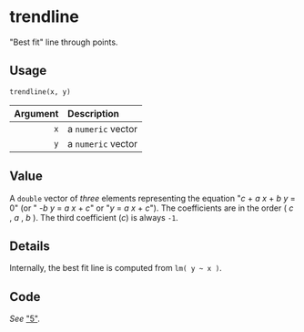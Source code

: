 trendline
=========

"Best fit" line through points.

Usage
-----

    trendline(x, y)

| Argument | Description        |
| -------: | :----------------- |
|      `x` | a `numeric` vector |
|      `y` | a `numeric` vector |

Value
-----

A `double` vector of _three_ elements representing the equation
"_c_ + _a x_ + _b y_ = 0" (or " -_b y_ = _a x_ + _c_" or "_y_ = _a x_ + _c_").
The coefficients are in the order ( _c_ , _a_ , _b_ ).
The third coefficient (_c_) is always `-1`.

Details
-------

Internally, the best fit line is computed from `lm( y ~ x )`.

Code
----

_See_ ["5"](./trendline.R).
